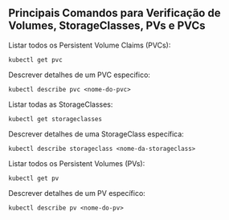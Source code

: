  ## Principais Comandos para Verificação de Volumes, StorageClasses, PVs e PVCs

Listar todos os Persistent Volume Claims (PVCs):

 ```
kubectl get pvc
 ```

Descrever detalhes de um PVC especifico:

```
kubectl describe pvc <nome-do-pvc>
```

Listar todas as StorageClasses:

```
kubectl get storageclasses
```

Descrever detalhes de uma StorageClass específica:

```
kubectl describe storageclass <nome-da-storageclass>
```

Listar todos os Persistent Volumes (PVs):

```
kubectl get pv
```

Descrever detalhes de um PV específico:

```
kubectl describe pv <nome-do-pv>
```


